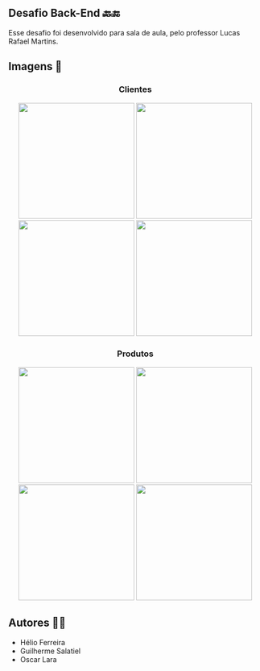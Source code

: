 ## Desafio Back-End 🔙🔚
Esse desafio foi desenvolvido para sala de aula, pelo professor Lucas Rafael Martins.

## Imagens 📸
<div align="center">
<h3>Clientes</h3>
<img src="https://github.com/user-attachments/assets/62af3c72-6900-416e-86d5-4de1cb417369" width=230px />
<img src="https://github.com/user-attachments/assets/7c6d1337-6a97-4f99-a401-c95e7a9c7ae0" width=230px />
<img src="https://github.com/user-attachments/assets/d55ce07e-d387-4910-93fe-48d25486b065" width=230px />
<img src="https://github.com/user-attachments/assets/57fead00-001d-42ce-892c-56540032bcdd" width=230px />
</div>
<div align="center">
  <h3>Produtos</h3>
  <img src="https://github.com/user-attachments/assets/3e6edff4-9ca1-4f5a-8d56-e3748356b86f" width=230px />
  <img src="https://github.com/user-attachments/assets/99be301c-a929-4f39-9808-def409a8b33d" width=230px />
  <img src="https://github.com/user-attachments/assets/9336ba29-dd36-474f-b4a0-85c6929f6b97" width=230px />
  <img src="https://github.com/user-attachments/assets/19fc3715-4a4c-4171-9e8f-c2b034ca217b" width=230px />
</div>

## Autores 🧑‍🚀
 * Hélio Ferreira
 * Guilherme Salatiel
 * Oscar Lara
